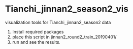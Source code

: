 # Tianchi_jinnan2_season2_vis
visualization tools for Tianchi_jinnan2_season2 data

1. Install required packages
2. place this script in jinnan2_round2_train_20190401/ 
3. run and see the results.
